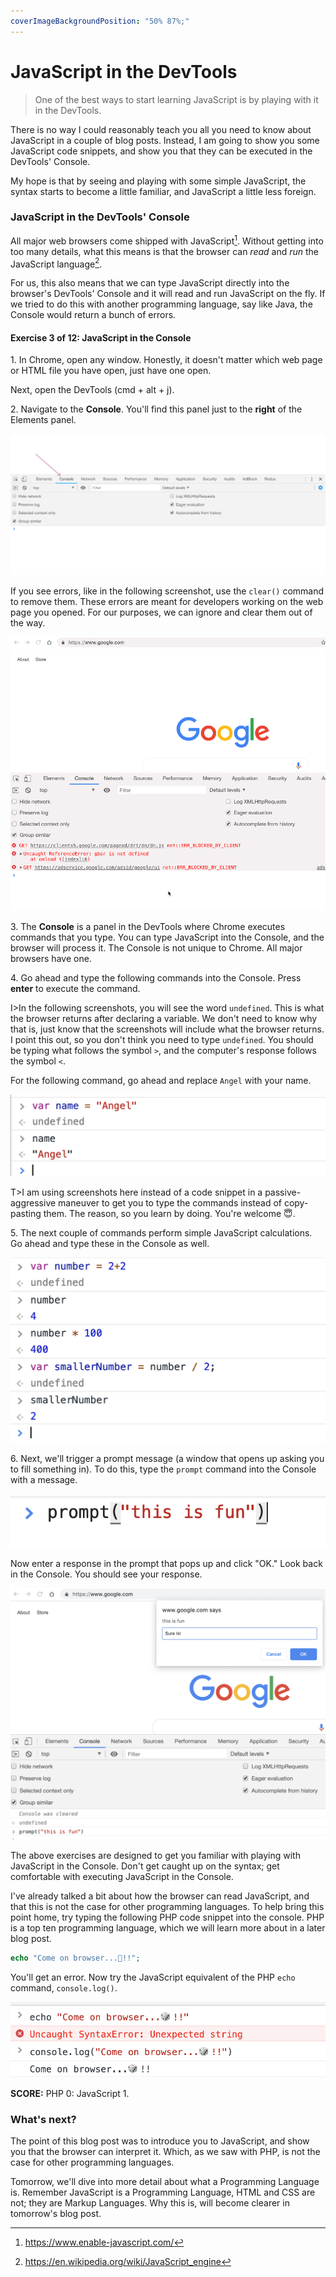 ```yaml
---
coverImageBackgroundPosition: "50% 87%;"
---
```


# JavaScript in the DevTools

> One of the best ways to start learning JavaScript is by playing with it in the DevTools.

There is no way I could reasonably teach you all you need to know about JavaScript in a couple of blog posts. Instead, I am going to show you some JavaScript code snippets, and show you that they can be executed in the DevTools' Console.

My hope is that by seeing and playing with some simple JavaScript, the syntax starts to become a little familiar, and JavaScript a little less foreign.

### JavaScript in the DevTools' Console

All major web browsers come shipped with JavaScript[^majorbrowsers].  Without getting into too many details, what this means is that the browser can *read* and *run* the JavaScript language[^jsengine].  

For us, this also means that we can type JavaScript directly into the browser's DevTools' Console and it will read and run JavaScript on the fly.  If we tried to do this with another programming language, say like Java, the Console would return a bunch of errors.

#### Exercise 3 of 12: JavaScript in the Console
1\. In Chrome, open any window.  Honestly, it doesn't matter which web page or HTML file you have open, just have one open.

Next, open the DevTools (cmd + alt + j).

2\. Navigate to the **Console**.  You'll find this panel just to the **right** of the Elements panel.

![](public/assets/console.png)

If you see errors, like in the following screenshot, use the `clear()` command to remove them. These errors are meant for developers working on the web page you opened.  For our purposes, we can ignore and clear them out of the way.

![](public/assets/cleared.gif)

3\. The **Console** is a panel in the DevTools where Chrome executes commands that you type.  You can type JavaScript into the Console, and the browser will process it. The Console is not unique to Chrome.  All major browsers have one.  

4\. Go ahead and type the following commands into the Console.  Press **enter** to execute the command.  

I>In the following screenshots, you will see the word `undefined`. This is what the browser returns after declaring a variable.  We don't need to know why that is, just know that the screenshots will include what the browser returns.  I point this out, so you don't think you need to type `undefined`.  You should be typing what follows the symbol `>`, and the computer's response follows the symbol `<`. 

For the following command, go ahead and replace `Angel` with your name. 

![](public/assets/console-1.png)

T>I am using screenshots here instead of a code snippet in a passive-aggressive maneuver to get you to type the commands instead of copy-pasting them.  The reason, so you learn by doing. You're welcome 😇.

5\. The next couple of commands perform simple JavaScript calculations.  Go ahead and type these in the Console as well.  

![](public/assets/console-2.png)

6\. Next, we'll trigger a prompt message (a window that opens up asking you to fill something in).  To do this, type the `prompt` command into the Console with a message.

![](public/assets/console-3.png)

Now enter a response in the prompt that pops up and click "OK." Look back in the Console.  You should see your response.

![](public/assets/prompt.png)

The above exercises are designed to get you familiar with playing with JavaScript in the Console.  Don't get caught up on the syntax; get comfortable with executing JavaScript in the Console.

I've already talked a bit about how the browser can read JavaScript, and that this is not the case for other programming languages.  To help bring this point home, try typing the following PHP code snippet into the console.  PHP is a top ten programming language, which we will learn more about in a later blog post.

```php
echo "Come on browser...🎲!!";
```

You'll get an error.  Now try the JavaScript equivalent of the PHP `echo` command, `console.log()`.

![](public/assets/echo.png)

**SCORE:** PHP 0: JavaScript 1.

### What's next?
The point of this blog post was to introduce you to JavaScript, and show you that the browser can interpret it.  Which, as we saw with PHP, is not the case for other programming languages.

Tomorrow, we'll dive into more detail about what a Programming Language is.  Remember JavaScript is a Programming Language, HTML and CSS are not; they are Markup Languages.  Why this is, will become clearer in tomorrow's blog post.

[^majorbrowsers]:https://www.enable-javascript.com/
[^jsengine]:https://en.wikipedia.org/wiki/JavaScript_engine